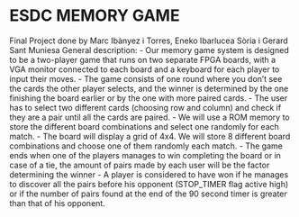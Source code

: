# ESDC MEMORY GAME
 Final Project done by Marc Ibànyez i Torres, Eneko Ibarlucea Sòria i Gerard Sant Muniesa
General description:
	- Our memory game system is designed to be a two-player game that runs on two separate FPGA boards, with a VGA monitor connected to each board and a keyboard for each player to input their moves. 
	- The game consists of one round where you don’t see the cards the other player selects, and the winner is determined by the one finishing the board earlier or by the one with more paired cards.
	- The user has to select two different cards (choosing row and column) and check if they are a pair until all the cards are paired.
	- We will use a ROM memory to store the different board combinations and select one randomly for each match. 
	- The board will display a grid of 4x4. We will store 8 different board combinations and choose one of them randomly each match.
	- The game ends when one of the players manages to win completing the board or in case of a tie, the amount of pairs made by each user will be the factor determining the winner
	- A player is considered to have won if he manages to discover all the pairs before his opponent (STOP_TIMER flag active high) or if the number of pairs found at the end of the 90 second timer is greater than that of his opponent.
